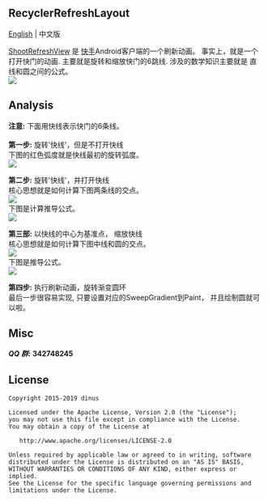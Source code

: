 ## RecyclerRefreshLayout

[English](https://github.com/dinuscxj/ShootRefreshView) | 中文版<br/>

[ShootRefreshView](https://github.com/dinuscxj/ShootRefreshView) 是 [快手](https://www.kuaishou.com)Android客户端的一个刷新动画。
事实上，就是一个打开快门的动画. 主要就是旋转和缩放快门的6跳线. 涉及的数学知识主要就是
直线和圆之间的公式。<br/>
![](https://raw.githubusercontent.com/dinuscxj/ShootRefreshView/master/Preview/ShootRefreshView.gif?width=300)

## Analysis
**注意:** 下面用快线表示快门的6条线。<br/><br/>
**第一步:** 旋转'快线'，但是不打开快线<br/>
下图的红色弧度就是快线最初的旋转弧度。<br/>
![](https://raw.githubusercontent.com/dinuscxj/ShootRefreshView/master/Preview/Step1.png)<br/>

**第二步:** 旋转'快线'，并打开快线<br/>
核心思想就是如何计算下图两条线的交点。<br/>
![](https://raw.githubusercontent.com/dinuscxj/ShootRefreshView/master/Preview/Step2.png)<br/>
下图是计算推导公式。<br/>
![](https://raw.githubusercontent.com/dinuscxj/ShootRefreshView/master/Preview/Step2_formula.png)<br/>

**第三部:** 以快线的中心为基准点， 缩放快线<br/>
核心思想就是如何计算下图中线和圆的交点。<br/>
![](https://raw.githubusercontent.com/dinuscxj/ShootRefreshView/master/Preview/Step3.png)<br/>
下图是推导公式。<br/>
![](https://raw.githubusercontent.com/dinuscxj/ShootRefreshView/master/Preview/Step3_formula.png)<br/>

**第四步:** 执行刷新动画，旋转渐变圆环<br/>
最后一步很容易实现, 只要设置对应的SweepGradient到Paint， 并且绘制圆就可以啦。<br/>

## Misc

  ***QQ 群:*** **342748245**
  
## License

    Copyright 2015-2019 dinus

    Licensed under the Apache License, Version 2.0 (the "License");
    you may not use this file except in compliance with the License.
    You may obtain a copy of the License at

       http://www.apache.org/licenses/LICENSE-2.0

    Unless required by applicable law or agreed to in writing, software
    distributed under the License is distributed on an "AS IS" BASIS,
    WITHOUT WARRANTIES OR CONDITIONS OF ANY KIND, either express or implied.
    See the License for the specific language governing permissions and
    limitations under the License.
